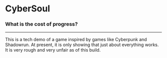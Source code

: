 # CyberSoul
### What is the cost of progress?

---

This is a tech demo of a game inspired by games like Cyberpunk and Shadowrun.
At present, it is only showing that just about everything works. It is very rough and very unfair as of this build. 
